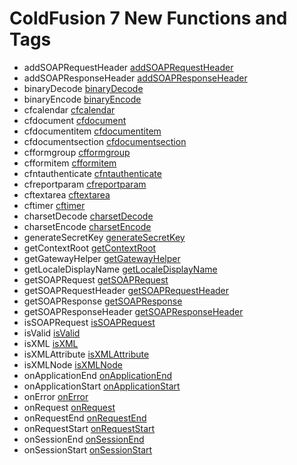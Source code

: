 # ColdFusion 7 New Functions and Tags

- addSOAPRequestHeader [addSOAPRequestHeader](../functions/addSOAPRequestHeader.md)
- addSOAPResponseHeader [addSOAPResponseHeader](../functions/addSOAPResponseHeader.md)
- binaryDecode [binaryDecode](../functions/binaryDecode.md)
- binaryEncode [binaryEncode](../functions/binaryEncode.md)
- cfcalendar [cfcalendar](../tags/cfcalendar.md)
- cfdocument [cfdocument](../tags/cfdocument.md)
- cfdocumentitem [cfdocumentitem](../tags/cfdocumentitem.md)
- cfdocumentsection [cfdocumentsection](../tags/cfdocumentsection.md)
- cfformgroup [cfformgroup](../tags/cfformgroup.md)
- cfformitem [cfformitem](../tags/cfformitem.md)
- cfntauthenticate [cfntauthenticate](../tags/cfntauthenticate.md)
- cfreportparam [cfreportparam](../tags/cfreportparam.md)
- cftextarea [cftextarea](../tags/cftextarea.md)
- cftimer [cftimer](../tags/cftimer.md)
- charsetDecode [charsetDecode](../functions/charsetDecode.md)
- charsetEncode [charsetEncode](../functions/charsetEncode.md)
- generateSecretKey [generateSecretKey](../functions/generateSecretKey.md)
- getContextRoot [getContextRoot](../functions/getContextRoot.md)
- getGatewayHelper [getGatewayHelper](../functions/getGatewayHelper.md)
- getLocaleDisplayName [getLocaleDisplayName](../functions/getLocaleDisplayName.md)
- getSOAPRequest [getSOAPRequest](../functions/getSOAPRequest.md)
- getSOAPRequestHeader [getSOAPRequestHeader](../functions/getSOAPRequestHeader.md)
- getSOAPResponse [getSOAPResponse](../functions/getSOAPResponse.md)
- getSOAPResponseHeader [getSOAPResponseHeader](../functions/getSOAPResponseHeader.md)
- isSOAPRequest [isSOAPRequest](../functions/isSOAPRequest.md)
- isValid [isValid](../functions/isValid.md)
- isXML [isXML](../functions/isXML.md)
- isXMLAttribute [isXMLAttribute](../functions/isXMLAttribute.md)
- isXMLNode [isXMLNode](../functions/isXMLNode.md)
- onApplicationEnd [onApplicationEnd](../functions/onApplicationEnd.md)
- onApplicationStart [onApplicationStart](../functions/onApplicationStart.md)
- onError [onError](../functions/onError.md)
- onRequest [onRequest](../functions/onRequest.md)
- onRequestEnd [onRequestEnd](../functions/onRequestEnd.md)
- onRequestStart [onRequestStart](../functions/onRequestStart.md)
- onSessionEnd [onSessionEnd](../functions/onSessionEnd.md)
- onSessionStart [onSessionStart](../functions/onSessionStart.md)
